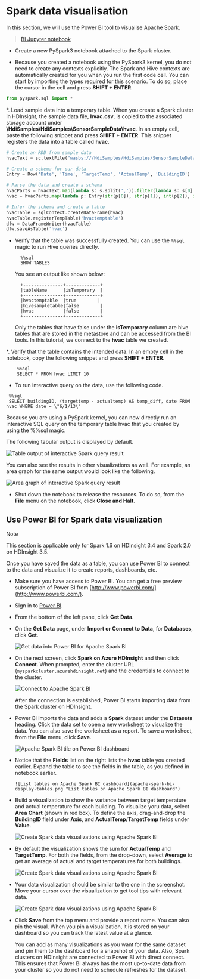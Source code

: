# Spark data visualisation

In this section, we will use the Power BI tool to visualise Apache Spark.

> [BI Jupyter notebook](https://nbviewer.jupyter.org/urls/raw.githubusercontent.com/kks32-courses/data-analytics/master/spark/data-visualisation/bi.ipynb)

* Create a new PySpark3 notebook attached to the Spark cluster.

* Because you created a notebook using the PySpark3 kernel, you do not need to create any contexts explicitly. The Spark and Hive contexts are automatically created for you when you run the first code cell. You can start by importing the types required for this scenario. To do so, place the cursor in the cell and press **SHIFT + ENTER**.

```Python
from pyspark.sql import *
```

*. Load sample data into a temporary table. When you create a Spark cluster in HDInsight, the sample data file, **hvac.csv**, is copied to the associated storage account under **\HdiSamples\HdiSamples\SensorSampleData\hvac**.
In an empty cell, paste the following snippet and press **SHIFT + ENTER**. This snippet registers the data into a table called **hvac**.

```Python
# Create an RDD from sample data
hvacText = sc.textFile("wasbs:///HdiSamples/HdiSamples/SensorSampleData/hvac/HVAC.csv")

# Create a schema for our data
Entry = Row('Date', 'Time', 'TargetTemp', 'ActualTemp', 'BuildingID')

# Parse the data and create a schema
hvacParts = hvacText.map(lambda s: s.split(',')).filter(lambda s: s[0] != 'Date')
hvac = hvacParts.map(lambda p: Entry(str(p[0]), str(p[1]), int(p[2]), int(p[3]), int(p[6])))

# Infer the schema and create a table       
hvacTable = sqlContext.createDataFrame(hvac)
hvacTable.registerTempTable('hvactemptable')
dfw = DataFrameWriter(hvacTable)
dfw.saveAsTable('hvac')
```

* Verify that the table was successfully created. You can use the `%%sql` magic to run Hive queries directly.

        %%sql
        SHOW TABLES

    You see an output like shown below:

        +---------------+-------------+
        |tableName      |isTemporary  |
        +---------------+-------------+
        |hvactemptable  |true		 |
        |hivesampletable|false  	  |
        |hvac           |false  	  |
        +---------------+-------------+

    Only the tables that have false under the **isTemporary** column are hive tables that are stored in the metastore and can be accessed from the BI tools. In this tutorial, we connect to the **hvac** table we created.

*. Verify that the table contains the intended data. In an empty cell in the notebook, copy the following snippet and press **SHIFT + ENTER**.

        %%sql
        SELECT * FROM hvac LIMIT 10

* To run interactive query on the data, use the following code.

```
 %%sql
 SELECT buildingID, (targettemp - actualtemp) AS temp_diff, date FROM hvac WHERE date = \"6/1/13\"
```
Because you are using a PySpark kernel, you can now directly run an interactive SQL query on the temporary table hvac that you created by using the %%sql magic.

The following tabular output is displayed by default.

![Table output of interactive Spark query result](hdinsight-interactive-spark-query-result.png "Table output of interactive Spark query result")

You can also see the results in other visualizations as well. For example, an area graph for the same output would look like the following.

![Area graph of interactive Spark query result](hdinsight-interactive-spark-query-result-area-chart.png "Area graph of interactive Spark query result")

* Shut down the notebook to release the resources. To do so, from the **File** menu on the notebook, click **Close and Halt**.

## <a name="powerbi"></a>Use Power BI for Spark data visualization

> [!NOTE]
> This section is applicable only for Spark 1.6 on HDInsight 3.4 and Spark 2.0 on HDInsight 3.5.
>
>

Once you have saved the data as a table, you can use Power BI to connect to the data and visualize it to create reports, dashboards, etc.

* Make sure you have access to Power BI. You can get a free preview subscription of Power BI from [http://www.powerbi.com/](http://www.powerbi.com/).

* Sign in to [Power BI](http://www.powerbi.com/).

* From the bottom of the left pane, click **Get Data**.

* On the **Get Data** page, under **Import or Connect to Data**, for **Databases**, click **Get**.

    ![Get data into Power BI for Apache Spark BI](apache-spark-bi-import-data-power-bi.png "Get data into Power BI for Apache Spark BI")
* On the next screen, click **Spark on Azure HDInsight** and then click **Connect**. When prompted, enter the cluster URL (`mysparkcluster.azurehdinsight.net`) and the credentials to connect to the cluster.

	![Connect to Apache Spark BI](connect-to-apache-spark-bi.png "Connect to Apache Spark BI")

    After the connection is established, Power BI starts importing data from the Spark cluster on HDInsight.

* Power BI imports the data and adds a **Spark** dataset under the **Datasets** heading. Click the data set to open a new worksheet to visualize the data. You can also save the worksheet as a report. To save a worksheet, from the **File** menu, click **Save**.

    ![Apache Spark BI tile on Power BI dashboard](apache-spark-bi-tile-dashboard.png "Apache Spark BI tile on Power BI dashboard")
* Notice that the **Fields** list on the right lists the **hvac** table you created earlier. Expand the table to see the fields in the table, as you defined in notebook earlier.

      ![List tables on Apache Spark BI dashboard](apache-spark-bi-display-tables.png "List tables on Apache Spark BI dashboard")
* Build a visualization to show the variance between target temperature and actual temperature for each building. To visualize yoru data, select **Area Chart** (shown in red box). To define the axis, drag-and-drop the **BuildingID** field under **Axis**, and **ActualTemp**/**TargetTemp** fields under **Value**.

    ![Create Spark data visualizations using Apache Spark BI](apache-spark-bi-add-value-columns.png "Create Spark data visualizations using Apache Spark BI")

* By default the visualization shows the sum for **ActualTemp** and **TargetTemp**. For both the fields, from the drop-down, select **Average** to get an average of actual and target temperatures for both buildings.

    ![Create Spark data visualizations using Apache Spark BI](apache-spark-bi-average-of-values.png "Create Spark data visualizations using Apache Spark BI")

* Your data visualization should be similar to the one in the screenshot. Move your cursor over the visualization to get tool tips with relevant data.

    ![Create Spark data visualizations using Apache Spark BI](apache-spark-bi-area-graph.png "Create Spark data visualizations using Apache Spark BI")

* Click **Save** from the top menu and provide a report name. You can also pin the visual. When you pin a visualization, it is stored on your dashboard so you can track the latest value at a glance.

   You can add as many visualizations as you want for the same dataset and pin them to the dashboard for a snapshot of your data. Also, Spark clusters on HDInsight are connected to Power BI with direct connect. This ensures that Power BI always has the most up-to-date data from your cluster so you do not need to schedule refreshes for the dataset.
